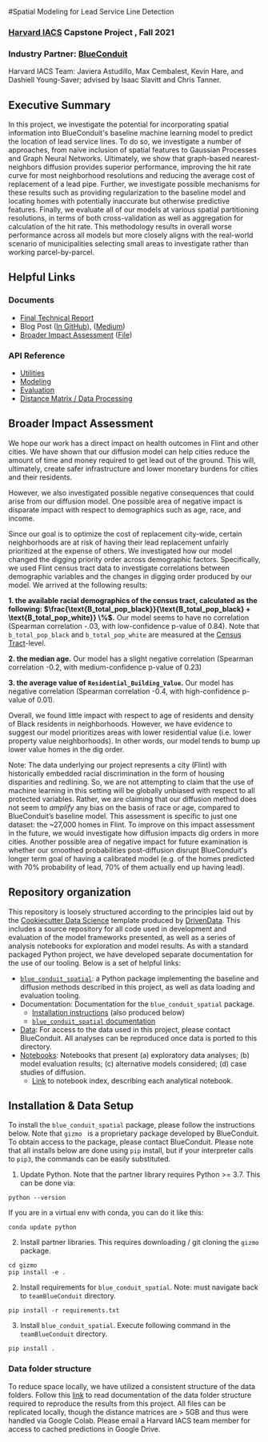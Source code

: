 #Spatial Modeling for Lead Service Line Detection

###  [Harvard IACS](https://iacs.seas.harvard.edu/) Capstone Project , Fall 2021

### Industry Partner: [BlueConduit](https://www.blueconduit.com/)

Harvard IACS Team: Javiera Astudillo, Max Cembalest, Kevin Hare, and Dashiell Young-Saver; advised by Isaac Slavitt and Chris Tanner.

## Executive Summary

In this project, we investigate the potential for incorporating spatial information into BlueConduit's baseline machine learning model to predict the location of lead service lines. To do so, we investigate a number of approaches, from naïve inclusion of spatial features to Gaussian Processes and Graph Neural Networks. Ultimately, we show that graph-based nearest-neighbors diffusion provides superior performance, improving the hit rate curve for most neighborhood resolutions and reducing the average cost of replacement of a lead pipe. Further, we investigate possible mechanisms for these results such as providing regularization to the baseline model and locating homes with potentially inaccurate but otherwise predictive features. Finally, we evaluate all of our models at various spatial partitioning resolutions, in terms of both cross-validation as well as aggregation for calculation of the hit rate. This methodology results in overall worse performance across all models but more closely aligns with the real-world scenario of municipalities selecting small areas to investigate rather than working parcel-by-parcel.

## Helpful Links
### Documents
- [Final Technical Report](reports/Technical%20Reports/2021.12.15%20Harvard-BlueConduit%20Technical%20Report.pdf)
- Blog Post ([In GitHub](reports/Misc/Blog%20Post%20(AC297r%2C%20BlueConduit%20Final%20Project).pdf)), ([Medium](https://medium.com/@youngsaver/using-spatial-information-to-detect-lead-pipes-73a1e68d5643))
- [Broader Impact Assessment](#Broader-Impact-Assessment) ([File](docs/broader_impact_assessment.md))
### API Reference
- [Utilities](docs/bcs/utilities.md#API-Reference)
- [Modeling](docs/bcs/modeling.md)
- [Evaluation](docs/bcs/evaluation.md#API-Reference)
- [Distance Matrix / Data Processing](docs/bcs/distance_matrix.md#API-Reference)

## Broader Impact Assessment
We hope our work has a direct impact on health outcomes in Flint and other cities. We have shown that our diffusion model can help cities reduce the amount of time and money required to get lead out of the ground. This will, ultimately, create safer infrastructure and lower monetary burdens for cities and their residents.

However, we also investigated possible negative consequences that could arise from our diffusion model. One possible area of negative impact is disparate impact with respect to demographics such as age, race, and income.

Since our goal is to optimize the cost of replacement city-wide, certain neighborhoods are at risk of having their lead replacement unfairly prioritized at the expense of others. We investigated how our model changed the digging priority order across demographic factors. Specifically, we used Flint census tract data to investigate correlations between demographic variables and the changes in digging order produced by our model. We arrived at the following results:

**1. the available racial demographics of the census tract, calculated as the following: $\frac{\text{B_total_pop_black}}{\text{B_total_pop_black} + \text{B_total_pop_white}} \%$.** Our model seems to have no correlation (Spearman correlation -.03, with low-confidence p-value of 0.84). Note that `b_total_pop_black` and `b_total_pop_white` are measured at the [Census Tract](https://www2.census.gov/geo/pdfs/education/CensusTracts.pdf)-level.

**2.  the median age.** Our model has a slight negative correlation (Spearman correlation -0.2, with medium-confidence p-value of 0.23)

**3. the average value of** **`Residential_Building_Value`.** Our model has negative correlation (Spearman correlation -0.4, with high-confidence p-value of 0.01).

Overall, we found little impact with respect to age of residents and density of Black residents in neighborhoods. However, we have evidence to suggest our model prioritizes areas with lower residential value (i.e. lower property value neighborhoods). In other words, our model tends to bump up lower value homes in the dig order.

Note: The data underlying our project represents a city (Flint) with historically embedded racial discrimination in the form of housing disparities and redlining. So, we are not attempting to claim that the use of machine learning in this setting will be globally unbiased with respect to all protected variables. Rather, we are claiming that our diffusion method does not seem to *amplify* any bias on the basis of race or age, compared to BlueConduit’s baseline model. This assessment is specific to just one dataset: the ~27,000 homes in Flint. To improve on this impact assessment in the future, we would investigate how diffusion impacts dig orders in more cities. Another possible area of negative impact for future examination is whether our smoothed probabilities post-diffusion disrupt BlueConduit's longer term goal of having a calibrated model (e.g. of the homes predicted with 70% probability of lead, 70% of them actually end up having lead).

## Repository organization

This repository is loosely structured according to the principles laid out by the [Cookiecutter Data Science](https://drivendata.github.io/cookiecutter-data-science/) template produced by [DrivenData](https://www.drivendata.org/). This includes a source repository for all code used in development and evaluation of the model frameworks presented, as well as a series of analysis notebooks for exploration and model results. As with a standard packaged Python project, we have developed separate documentation for the use of our tooling. Below is a set of helpful links:

- [`blue_conduit_spatial`](/blue_conduit_spatial): a Python package implementing the baseline and diffusion methods described in this project, as well as data loading and evaluation tooling.
- Documentation: Documentation for the `blue_conduit_spatial` package.
  - [Installation instructions](docs/installation.md) (also produced below)
  - [`blue_conduit_spatial` documentation](docs/blue_conduit_spatial.md)
- [Data](/data): For access to the data used in this project, please contact BlueConduit. All analyses can be reproduced once data is ported to this directory.
- [Notebooks](/notebooks): Notebooks that present (a) exploratory data analyses; (b) model evaluation results; (c) alternative models considered; (d) case studies of diffusion.
  - [Link](notebooks/README.md) to notebook index, describing each analytical notebook.

## Installation & Data Setup
To install the `blue_conduit_spatial` package, please follow the instructions below. Note that `gizmo ` is a proprietary package developed by BlueConduit. To obtain access to the package, please contact BlueConduit. Please note that all installs below are done using `pip` install, but if your interpreter calls to `pip3`, the commands can be easily substituted.

1. Update Python. Note that the partner library requires Python >= 3.7. This can be done via:

```shell
python --version
```

If you are in a virtual env with conda, you can do it like this:

```shell
conda update python
```

2. Install partner libraries. This requires downloading / git cloning the `gizmo` package.

```shell
cd gizmo
pip install -e .
```

2. Install requirements for `blue_conduit_spatial`. Note: must navigate back to `teamBlueConduit` directory.

```shell
pip install -r requirements.txt
```

3. Install `blue_conduit_spatial`. Execute following command in the `teamBlueConduit` directory.

```shell
pip install .
```

### Data folder structure

To reduce space locally, we have utilized a consistent structure of the data folders. Follow this [link](/data/README.md) to read documentation of the data folder structure required to reproduce the results from this project. All files can be replicated locally, though the distance matrices are > 5GB and thus were handled via Google Colab. Please email a Harvard IACS team member for access to cached predictions in Google Drive.
